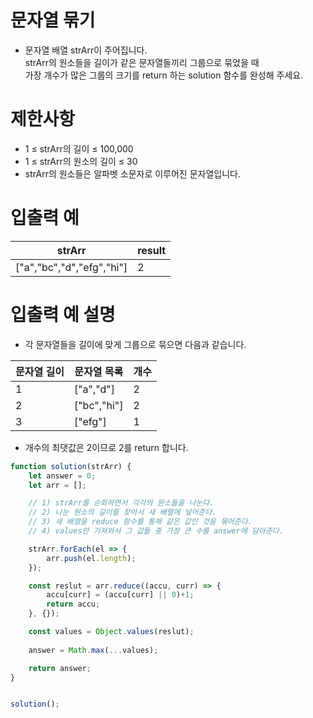 # 문자열 묶기
- 문자열 배열 strArr이 주어집니다.  
strArr의 원소들을 길이가 같은 문자열들끼리 그룹으로 묶었을 때  
가장 개수가 많은 그룹의 크기를 return 하는 solution 함수를 완성해 주세요.


# 제한사항
- 1 ≤ strArr의 길이 ≤ 100,000
- 1 ≤ strArr의 원소의 길이 ≤ 30
- strArr의 원소들은 알파벳 소문자로 이루어진 문자열입니다.


# 입출력 예
| strArr | result |
| ------ | ------ |
| ["a","bc","d","efg","hi"] | 2 |

# 입출력 예 설명
- 각 문자열들을 길이에 맞게 그룹으로 묶으면 다음과 같습니다.

| 문자열 길이 | 문자열 목록 | 개수 |
| -------- | -------- | --- |
| 1 | ["a","d"] | 2 |
| 2 | ["bc","hi"] | 2 |
| 3 | ["efg"] | 1 |

- 개수의 최댓값은 2이므로 2를 return 합니다.


```javascript
function solution(strArr) {
    let answer = 0;
    let arr = [];

    // 1) strArr를 순회하면서 각각의 원소들을 나눈다.
    // 2) 나눈 원소의 길이를 찾아서 새 배열에 넣어준다.
    // 3) 새 배열을 reduce 함수를 통해 같은 값인 것을 묶어준다.
    // 4) values만 가져와서 그 값들 중 가장 큰 수를 answer에 담아준다.

    strArr.forEach(el => {
        arr.push(el.length);
    });

    const reslut = arr.reduce((accu, curr) => { 
        accu[curr] = (accu[curr] || 0)+1; 
        return accu;
    }, {});

    const values = Object.values(reslut);
    
    answer = Math.max(...values);

    return answer;
}


solution();
```


